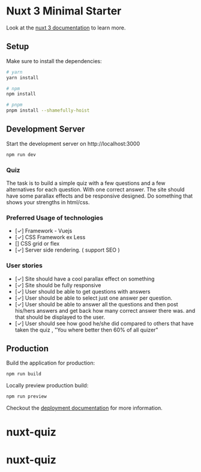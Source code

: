 # Nuxt 3 Minimal Starter

Look at the [nuxt 3 documentation](https://v3.nuxtjs.org) to learn more.

## Setup

Make sure to install the dependencies:

```bash
# yarn
yarn install

# npm
npm install

# pnpm
pnpm install --shamefully-hoist
```

## Development Server

Start the development server on http://localhost:3000

```bash
npm run dev
```
### Quiz
The task is to build a simple quiz with a few questions and a few alternatives for each question. With one correct answer. The site should have some parallax effects and be responsive designed. Do something that shows your strengths in html/css.
### Preferred Usage of technologies
- [✓] Framework - Vuejs
- [✓] CSS Framework ex Less
- [] CSS grid or flex
- [✓] Server side rendering. ( support SEO )
### User stories
- [✓] Site should have a cool parallax effect on something
- [✓] Site should be fully responsive
- [✓] User should be able to get questions with answers
- [✓] User should be able to select just one answer per question.
- [✓] User should be able to answer all the questions and then post his/hers answers and get back how many correct answer there was. and that should be displayed to the user.
- [✓] User should see how good he/she did compared to others that have taken the quiz , "You where better then 60% of all quizer"



## Production

Build the application for production:

```bash
npm run build
```

Locally preview production build:

```bash
npm run preview
```

Checkout the [deployment documentation](https://v3.nuxtjs.org/guide/deploy/presets) for more information.
# nuxt-quiz
# nuxt-quiz
